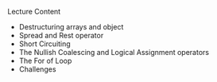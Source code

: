 Lecture Content
- Destructuring arrays and object
- Spread and Rest operator
- Short Circuiting
- The Nullish Coalescing and Logical Assignment operators
- The For of Loop
- Challenges
